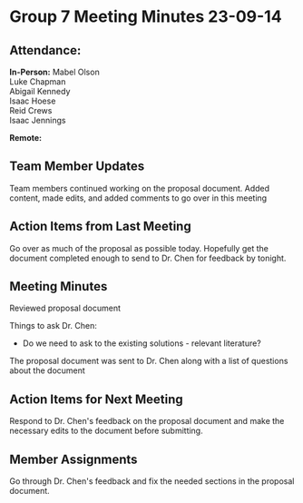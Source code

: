 # Group 7 Meeting Minutes 23-09-14

## Attendance:

**In-Person:**
Mabel Olson\
Luke Chapman\
Abigail Kennedy\
Isaac Hoese\
Reid Crews\
Isaac Jennings

**Remote:**


## Team Member Updates

Team members continued working on the proposal document. Added content, made edits, and added comments to go over in this meeting

## Action Items from Last Meeting

Go over as much of the proposal as possible today. Hopefully get the document completed enough to send to Dr. Chen for feedback by tonight.

## Meeting Minutes

Reviewed proposal document

Things to ask Dr. Chen:
- Do we need to ask to the existing solutions - relevant literature?

The proposal document was sent to Dr. Chen along with a list of questions about the document

## Action Items for Next Meeting

Respond to Dr. Chen's feedback on the proposal document and make the necessary edits to the document before submitting.

## Member Assignments

Go through Dr. Chen's feedback and fix the needed sections in the proposal document.